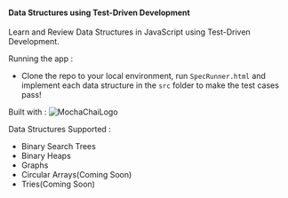 #### Data Structures using Test-Driven Development

Learn and Review Data Structures in JavaScript using Test-Driven Development.

Running the app :
- Clone the repo to your local environment, run `SpecRunner.html` and implement each data structure in the `src` folder to make the test cases pass!

Built with :
![MochaChaiLogo](http://i.imgur.com/2Smnw3W.png)

Data Structures Supported :
- Binary Search Trees
- Binary Heaps
- Graphs
- Circular Arrays(Coming Soon)
- Tries(Coming Soon)